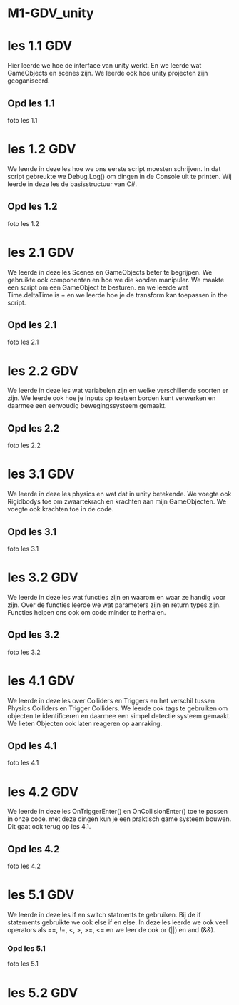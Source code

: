 # M1-GDV_unity
# les 1.1 GDV
Hier leerde we hoe de interface van unity werkt.
En we leerde wat GameObjects en scenes zijn.
We leerde ook hoe unity projecten zijn geoganiseerd.

## Opd les 1.1
foto les 1.1

# les 1.2 GDV
We leerde in deze les hoe we ons eerste script moesten schrijven.
In dat script gebreukte we Debug.Log() om dingen in de Console uit te printen.
Wij leerde in deze les de basisstructuur van C#.

## Opd les 1.2
foto les 1.2

# les 2.1 GDV
We leerde in deze les Scenes en GameObjects beter te begrijpen.
We gebruikte ook componenten en hoe we die konden manipuler.
We maakte een script om een GameObject te besturen.
en we leerde wat Time.deltaTime is + en we leerde hoe je de transform kan toepassen in the script.

## Opd les 2.1
foto les 2.1

# les 2.2 GDV
We leerde in deze les wat variabelen zijn en welke verschillende soorten er zijn.
We leerde ook hoe je Inputs op toetsen borden kunt verwerken en daarmee een eenvoudig bewegingssysteem gemaakt.

## Opd les 2.2
foto les 2.2

# les 3.1 GDV
We leerde in deze les physics en wat dat in unity betekende.
We voegte ook Rigidbodys toe om zwaartekrach en krachten aan mijn GameObjecten.
We voegte ook krachten toe in de code.

## Opd les 3.1
foto les 3.1

# les 3.2 GDV
We leerde in deze les wat functies zijn en waarom en waar ze handig voor zijn.
Over de functies leerde we wat parameters zijn en return types zijn.
Functies helpen ons ook om code minder te herhalen.

## Opd les 3.2
foto les 3.2

# les 4.1 GDV
We leerde in deze les over Colliders en Triggers en het verschil tussen Physics Colliders en Trigger Colliders.
We leerde ook tags te gebruiken om objecten te identificeren en daarmee een simpel detectie systeem gemaakt.
We lieten Objecten ook laten reageren op aanraking.

## Opd les 4.1
foto les 4.1

# les 4.2 GDV
We leerde in deze les OnTriggerEnter() en OnCollisionEnter() toe te passen in onze code.
met deze dingen kun je een praktisch game systeem bouwen.
Dit gaat ook terug op les 4.1.

## Opd les 4.2
foto les 4.2

# les 5.1 GDV
We leerde in deze les if en switch statments te gebruiken.
Bij de if statements gebruikte we ook else if en else.
In deze les leerde we ook veel operators als ==, !=, <, >, >=, <= en we leer de ook or (||) en and (&&).

### Opd les 5.1
foto les 5.1

# les 5.2 GDV

